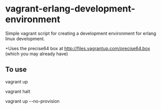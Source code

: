 vagrant-erlang-development-environment
========================================

Simple vagrant script for creating a development environment for erlang linux development.

+Uses the precise64 box at http://files.vagrantup.com/precise64.box (which you may already have)

To use
------

vagrant up

vagrant halt

vagrant up --no-provision

